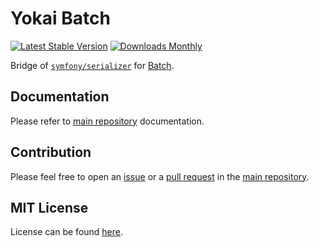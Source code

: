 # Yokai Batch

[![Latest Stable Version](https://img.shields.io/packagist/v/yokai/batch-symfony-serializer?style=flat-square)](https://packagist.org/packages/yokai/batch-symfony-serializer)
[![Downloads Monthly](https://img.shields.io/packagist/dm/yokai/batch-symfony-serializer?style=flat-square)](https://packagist.org/packages/yokai/batch-symfony-serializer)

Bridge of [`symfony/serializer`](https://github.com/symfony/serializer) for [Batch](https://github.com/yokai-php/batch-src).


## Documentation

Please refer to [main repository](https://github.com/yokai-php/batch-src) documentation.


## Contribution

Please feel free to open an [issue](https://github.com/yokai-php/batch-src/issues)
or a [pull request](https://github.com/yokai-php/batch-src/pulls)
in the [main repository](https://github.com/yokai-php/batch-src).


## MIT License

License can be found [here](LICENSE).
